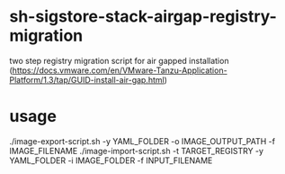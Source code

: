 # sh-sigstore-stack-airgap-registry-migration
two step registry migration script for air gapped installation (https://docs.vmware.com/en/VMware-Tanzu-Application-Platform/1.3/tap/GUID-install-air-gap.html)

# usage
./image-export-script.sh -y YAML_FOLDER -o IMAGE_OUTPUT_PATH -f IMAGE_FILENAME
./image-import-script.sh -t TARGET_REGISTRY -y YAML_FOLDER -i IMAGE_FOLDER -f INPUT_FILENAME